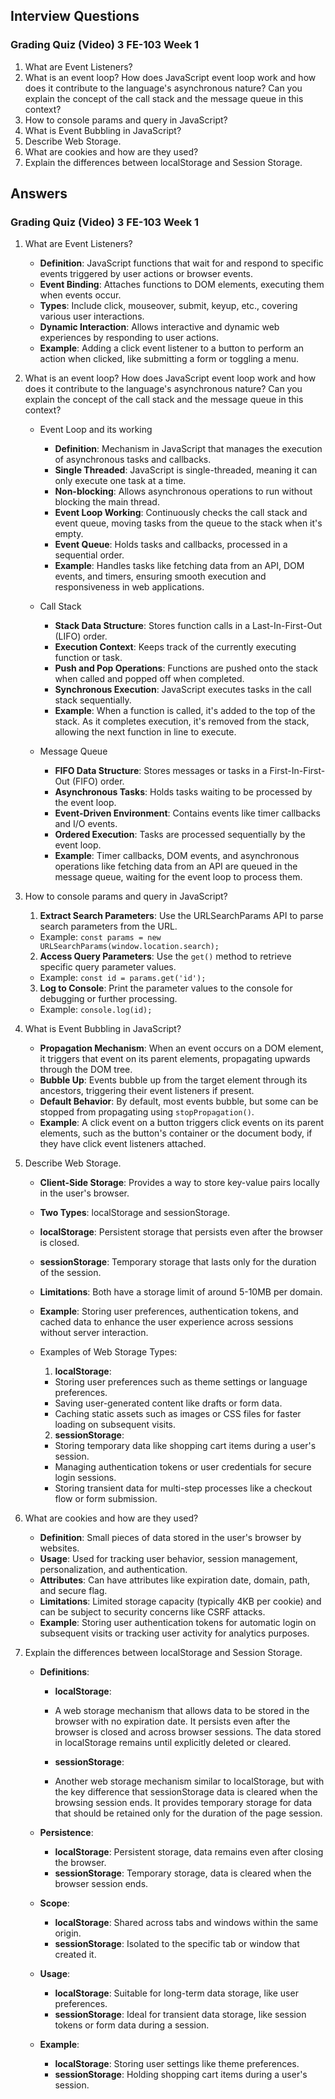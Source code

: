## Interview Questions

### Grading Quiz (Video) 3 FE-103 Week 1

1. What are Event Listeners?
2. What is an event loop? How does JavaScript event loop work and how does it contribute to the language's asynchronous nature? Can you explain the concept of the call stack and the message queue in this context?
3. How to console params and query in JavaScript?
4. What is Event Bubbling in JavaScript?
5. Describe Web Storage.
6. What are cookies and how are they used?
7. Explain the differences between localStorage and Session Storage.

## Answers

### Grading Quiz (Video) 3 FE-103 Week 1

1. What are Event Listeners?
   - **Definition**: JavaScript functions that wait for and respond to specific events triggered by user actions or browser events.
   - **Event Binding**: Attaches functions to DOM elements, executing them when events occur.
   - **Types**: Include click, mouseover, submit, keyup, etc., covering various user interactions.
   - **Dynamic Interaction**: Allows interactive and dynamic web experiences by responding to user actions.
   - **Example**: Adding a click event listener to a button to perform an action when clicked, like submitting a form or toggling a menu.
2. What is an event loop? How does JavaScript event loop work and how does it contribute to the language's asynchronous nature? Can you explain the concept of the call stack and the message queue in this context?

   - Event Loop and its working
     - **Definition**: Mechanism in JavaScript that manages the execution of asynchronous tasks and callbacks.
     - **Single Threaded**: JavaScript is single-threaded, meaning it can only execute one task at a time.
     - **Non-blocking**: Allows asynchronous operations to run without blocking the main thread.
     - **Event Loop Working**: Continuously checks the call stack and event queue, moving tasks from the queue to the stack when it's empty.
     - **Event Queue**: Holds tasks and callbacks, processed in a sequential order.
     - **Example**: Handles tasks like fetching data from an API, DOM events, and timers, ensuring smooth execution and responsiveness in web applications.
   - Call Stack

     - **Stack Data Structure**: Stores function calls in a Last-In-First-Out (LIFO) order.
     - **Execution Context**: Keeps track of the currently executing function or task.
     - **Push and Pop Operations**: Functions are pushed onto the stack when called and popped off when completed.
     - **Synchronous Execution**: JavaScript executes tasks in the call stack sequentially.
     - **Example**: When a function is called, it's added to the top of the stack. As it completes execution, it's removed from the stack, allowing the next function in line to execute.

   - Message Queue

     - **FIFO Data Structure**: Stores messages or tasks in a First-In-First-Out (FIFO) order.
     - **Asynchronous Tasks**: Holds tasks waiting to be processed by the event loop.
     - **Event-Driven Environment**: Contains events like timer callbacks and I/O events.
     - **Ordered Execution**: Tasks are processed sequentially by the event loop.
     - **Example**: Timer callbacks, DOM events, and asynchronous operations like fetching data from an API are queued in the message queue, waiting for the event loop to process them.

3. How to console params and query in JavaScript?

   1. **Extract Search Parameters**: Use the URLSearchParams API to parse search parameters from the URL.

   - Example: `const params = new URLSearchParams(window.location.search);`

   2. **Access Query Parameters**: Use the `get()` method to retrieve specific query parameter values.

   - Example: `const id = params.get('id');`

   3. **Log to Console**: Print the parameter values to the console for debugging or further processing.

   - Example: `console.log(id);`

4. What is Event Bubbling in JavaScript?
   - **Propagation Mechanism**: When an event occurs on a DOM element, it triggers that event on its parent elements, propagating upwards through the DOM tree.
   - **Bubble Up**: Events bubble up from the target element through its ancestors, triggering their event listeners if present.
   - **Default Behavior**: By default, most events bubble, but some can be stopped from propagating using `stopPropagation()`.
   - **Example**: A click event on a button triggers click events on its parent elements, such as the button's container or the document body, if they have click event listeners attached.
5. Describe Web Storage.

   - **Client-Side Storage**: Provides a way to store key-value pairs locally in the user's browser.
   - **Two Types**: localStorage and sessionStorage.
   - **localStorage**: Persistent storage that persists even after the browser is closed.
   - **sessionStorage**: Temporary storage that lasts only for the duration of the session.
   - **Limitations**: Both have a storage limit of around 5-10MB per domain.
   - **Example**: Storing user preferences, authentication tokens, and cached data to enhance the user experience across sessions without server interaction.
   - Examples of Web Storage Types:

     1. **localStorage**:

     - Storing user preferences such as theme settings or language preferences.
     - Saving user-generated content like drafts or form data.
     - Caching static assets such as images or CSS files for faster loading on subsequent visits.

     2. **sessionStorage**:

     - Storing temporary data like shopping cart items during a user's session.
     - Managing authentication tokens or user credentials for secure login sessions.
     - Storing transient data for multi-step processes like a checkout flow or form submission.

6. What are cookies and how are they used?

   - **Definition**: Small pieces of data stored in the user's browser by websites.
   - **Usage**: Used for tracking user behavior, session management, personalization, and authentication.
   - **Attributes**: Can have attributes like expiration date, domain, path, and secure flag.
   - **Limitations**: Limited storage capacity (typically 4KB per cookie) and can be subject to security concerns like CSRF attacks.
   - **Example**: Storing user authentication tokens for automatic login on subsequent visits or tracking user activity for analytics purposes.

7. Explain the differences between localStorage and Session Storage.

   - **Definitions**:

     - **localStorage**:
     - A web storage mechanism that allows data to be stored in the browser with no expiration date. It persists even after the browser is closed and across browser sessions. The data stored in localStorage remains until explicitly deleted or cleared.

     - **sessionStorage**:
     - Another web storage mechanism similar to localStorage, but with the key difference that sessionStorage data is cleared when the browsing session ends. It provides temporary storage for data that should be retained only for the duration of the page session.

   - **Persistence**:

     - **localStorage**: Persistent storage, data remains even after closing the browser.
     - **sessionStorage**: Temporary storage, data is cleared when the browser session ends.

   - **Scope**:

     - **localStorage**: Shared across tabs and windows within the same origin.
     - **sessionStorage**: Isolated to the specific tab or window that created it.

   - **Usage**:

     - **localStorage**: Suitable for long-term data storage, like user preferences.
     - **sessionStorage**: Ideal for transient data storage, like session tokens or form data during a session.

   - **Example**:
     - **localStorage**: Storing user settings like theme preferences.
     - **sessionStorage**: Holding shopping cart items during a user's session.
